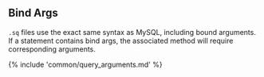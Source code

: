 ## Bind Args

`.sq` files use the exact same syntax as MySQL, including bound arguments.
If a statement contains bind args, the associated method will require corresponding arguments.

{% include 'common/query_arguments.md' %}
